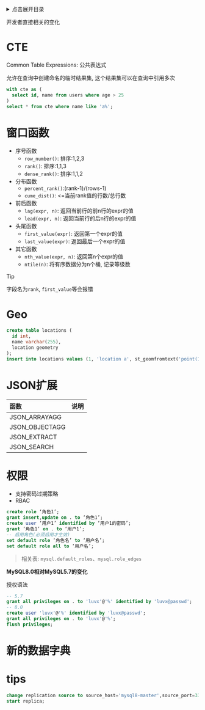 <details>
<summary>点击展开目录</summary>

- [xxx](#xxx)

</details>

开发者直接相关的变化

# CTE

Common Table Expressions: 公共表达式

允许在查询中创建命名的临时结果集, 这个结果集可以在查询中引用多次

```sql
with cte as (
  select id, name from users where age > 25
)
select * from cte where name like 'a%';
```

# 窗口函数

* 序号函数
    * `row_number()`: 排序:1,2,3
    * `rank()`: 排序:1,1,3
    * `dense_rank()`: 排序:1,1,2
* 分布函数
    * `percent_rank()`:(rank-1)/(rows-1)
    * `cume_dist()`: <=当前rank值的行数/总行数
* 前后函数
    * `lag(expr, n)`: 返回当前行的前n行的expr的值
    * `lead(expr, n)`: 返回当前行的后n行的expr的值
* 头尾函数
    * `first_value(expr)`: 返回第一个expr的值
    * `last_value(expr)`: 返回最后一个expr的值
* 其它函数
    * `nth_value(expr, n)`: 返回第n个expr的值
    * `ntile(n)`: 将有序数据分为n个桶, 记录等级数

> [!TIP]
> 字段名为`rank`, `first_value`等会报错

# Geo

```sql
create table locations (
  id int,
  name varchar(255),
  location geometry
);
insert into locations values (1, 'location a', st_geomfromtext('point(1 1)'));
```

# JSON扩展

| 函数           | 说明 |
| :------------- | :--- |
| JSON_ARRAYAGG  |      |
| JSON_OBJECTAGG |      |
| JSON_EXTRACT   |      |
| JSON_SEARCH    |      |

# 权限

* 支持密码过期策略
* RBAC

```sql
create role ‘角色1’;
grant insert,update on . to ‘角色1’;
create user ‘用户1’ identified by ‘用户1的密码’;
grant ‘角色1’ on . to ‘用户1’;
-- 启用角色(必须启用才生效)
set default role ‘角色名’ to ‘用户名’;
set default role all to ‘用户名’;
```

> 相关表: `mysql.default_roles`、`mysql.role_edges`


**MySQL8.0相对MySQL5.7的变化**

授权语法

```sql
-- 5.7
grant all privileges on . to 'luvx'@'%' identified by 'luvx@passwd';
-- 8.0
create user 'luvx'@'%' identified by 'luvx@passwd';
grant all privileges on . to 'luvx'@'%';
flush privileges;
```

# 新的数据字典


# tips

```sql
change replication source to source_host='mysql8-master',source_port=3306,source_user='slave',source_password='1121',source_log_file='mysql-bin.000001', source_log_pos=0,source_connect_retry=30,get_source_public_key=1;
start replica;
```
